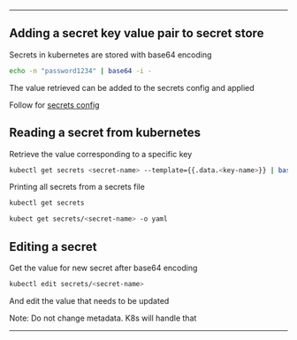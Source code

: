 
---

## Adding a secret key value pair to secret store

Secrets in kubernetes are stored with base64 encoding

```bash
echo -n "password1234" | base64 -i -
```

The value retrieved can be added to the secrets config and applied

Follow for [secrets config](./components/secrets/secrets.yml)

## Reading a secret from kubernetes

Retrieve the value corresponding to a specific key

```bash
kubectl get secrets <secret-name> --template={{.data.<key-name>}} | base64 -D
```

Printing all secrets from a secrets file

```bash
kubectl get secrets

kubect get secrets/<secret-name> -o yaml
```

## Editing a secret

Get the value for new secret after base64 encoding

```bash
kubectl edit secrets/<secret-name>
```

And edit the value that needs to be updated

Note: Do not change metadata. K8s will handle that

---
